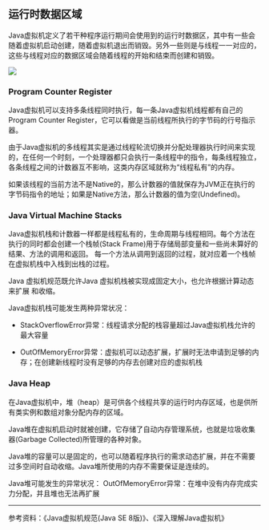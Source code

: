 ## 运行时数据区域

Java虚拟机定义了若干种程序运行期间会使用到的运行时数据区，其中有一些会随着虚拟机启动创建，随着虚拟机退出而销毁。另外一些则是与线程一一对应的，这些与线程对应的数据区域会随着线程的开始和结束而创建和销毁。

![](https://sfault-image.b0.upaiyun.com/147/142/1471427608-558abc24ef69f_articlex)

### Program Counter Register
  Java虚拟机可以支持多条线程同时执行，每一条Java虚拟机线程都有自己的Program Counter Register，它可以看做是当前线程所执行的字节码的行号指示器。
  
  由于Java虚拟机的多线程其实是通过线程轮流切换并分配处理器执行时间来实现的，在任何一个时刻，一个处理器都只会执行一条线程中的指令，每条线程独立，各条线程之间的计数器互不影响，这类内存区域就称为“线程私有”的内存。
  
  如果该线程的当前方法不是Native的，那么计数器的值就保存为JVM正在执行的字节码指令的地址；如果是Native方法，那么计数器的值为空(Undefined)。
  
### Java Virtual Machine Stacks
  
 Java虚拟机栈和计数器一样都是线程私有的，生命周期与线程相同。每个方法在执行的同时都会创建一个栈帧(Stack Frame)用于存储局部变量和一些尚未算好的结果、方法的调用和返回。
 每一个方法从调用到返回的过程，就对应着一个栈帧在虚拟机栈中入栈到出栈的过程。
 
 Java 虚拟机规范既允许Java 虚拟机栈被实现成固定大小，也允许根据计算动态来扩展 和收缩。
 
 Java虚拟机栈可能发生两种异常状况：
 
 * StackOverflowError异常：线程请求分配的栈容量超过Java虚拟机栈允许的最大容量
 
 * OutOfMemoryError异常：虚拟机可以动态扩展，扩展时无法申请到足够的内存；在创建新线程时没有足够的内存去创建对应的虚拟机栈
 
### Java Heap
在Java虚拟机中，堆（heap）是可供各个线程共享的运行时内存区域，也是供所有类实例和数组对象分配内存的区域。 

Java堆在虚拟机启动时就被创建，它存储了自动内存管理系统，也就是垃圾收集器(Garbage Collected)所管理的各种对象。

Java堆的容量可以是固定的，也可以随着程序执行的需求动态扩展，并在不需要过多空间时自动收缩。Java堆所使用的内存不需要保证是连续的。
 
 Java堆可能发生的异常状况：
 OutOfMemoryError异常：在堆中没有内存完成实力分配，并且堆也无法再扩展
 
 
 ---------------------------------------------------------------------------------
 参考资料：《Java虚拟机规范(Java SE 8版)》、《深入理解Java虚拟机》
